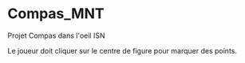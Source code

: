 Compas_MNT
==========

Projet Compas dans l'oeil ISN 

Le joueur doit cliquer sur le centre de figure pour marquer des points.